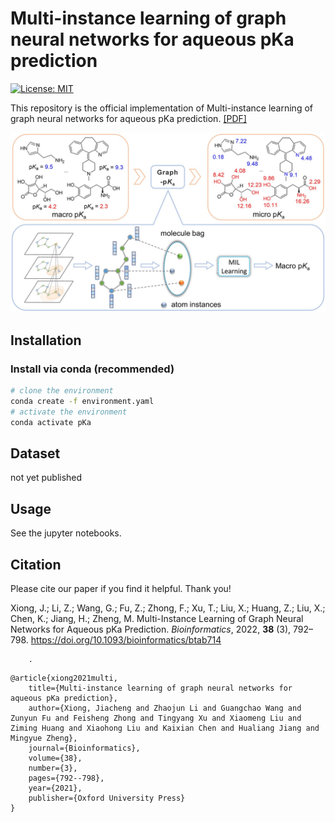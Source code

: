 # Multi-instance learning of graph neural networks for aqueous pKa prediction

[![License: MIT](https://img.shields.io/badge/License-MIT-yellow.svg)](https://github.com/guanjq/targetdiff/blob/main/LICIENCE)

This repository is the official implementation of Multi-instance learning of graph neural networks for aqueous pKa prediction. [[PDF]](https://academic.oup.com/bioinformatics/article/38/3/792/6395352) 

<p align="center">
  <img src="assets/overview.jpeg" /> 
</p>

## Installation
### Install via conda (recommended)
```bash
# clone the environment
conda create -f environment.yaml
# activate the environment
conda activate pKa
```

## Dataset
not yet published

## Usage
See the jupyter notebooks.

## Citation
Please cite our paper if you find it helpful. Thank you!

Xiong, J.; Li, Z.; Wang, G.; Fu, Z.; Zhong, F.; Xu, T.; Liu, X.; Huang, Z.; Liu, X.; Chen, K.; Jiang, H.; Zheng, M. Multi-Instance Learning of Graph Neural Networks for Aqueous pKa Prediction. *Bioinformatics*, 2022, **38** (3), 792–798. https://doi.org/10.1093/bioinformatics/btab714
        
        .


```
@article{xiong2021multi,
    title={Multi-instance learning of graph neural networks for aqueous pKa prediction},
    author={Xiong, Jiacheng and Zhaojun Li and Guangchao Wang and Zunyun Fu and Feisheng Zhong and Tingyang Xu and Xiaomeng Liu and Ziming Huang and Xiaohong Liu and Kaixian Chen and Hualiang Jiang and Mingyue Zheng},
    journal={Bioinformatics},
    volume={38},
    number={3},
    pages={792--798},
    year={2021},
    publisher={Oxford University Press}   
}
```
